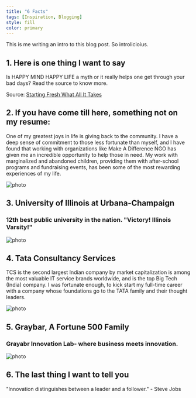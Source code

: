 ```yaml
---
title: "6 Facts"
tags: [Inspiration, Blogging]
style: fill
color: primary
---
```


This is me writing an intro to this blog post. So introlicioius.

## 1. Here is one thing I want to say

Is HAPPY MIND HAPPY LIFE a myth or it really helps one get through your bad days? Read the source to know more.

Source: [Starting Fresh What All It Takes](https://sankalpjainblogs.wixsite.com/myblogs/post/starting-fresh-what-all-it-takes/)

## 2. If you have come till here, something not on my resume:

One of my greatest joys in life is giving back to the community. I have a deep sense of commitment to those less fortunate than myself, and I have found that working with organizations like Make A Difference NGO has given me an incredible opportunity to help those in need. My work with marginalized and abandoned children, providing them with after-school programs and fundraising events, has been some of the most rewarding experiences of my life.

![photo](https://makeadiff.in/images/mad_logo.png)


## 3. University of Illinois at Urbana-Champaign

### 12th best public university in the nation. "Victory! Illinois Varsity!"

![photo](https://www.admissions.illinois.edu/Content/images/visit-virtual-visits.jpg)


## 4. Tata Consultancy Services

TCS is the second largest Indian company by market capitalization is among the most valuable IT service brands worldwide, and is the top Big Tech (India) company. I was fortunate enough, to kick start my full-time career with a company whose foundations go to the TATA family and their thought leaders.

![photo](https://www.tcs.com/content/dam/global-tcs/en/images/home/dark-theme.svg)


## 5. Graybar, A Fortune 500 Family

### Grayabr Innovation Lab- where business meets innovation.

![photo](https://graybar.widen.net/content/szdon06tv9/jpeg/AboutUs-Hero.jpg?crop=true&anchor=0,0&q=80&color=ffffffff&u=3im2u2&w=2048&h=1372)


## 6. The last thing I want to tell you

"Innovation distinguishes between a leader and a follower." - Steve Jobs



